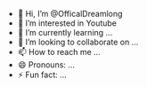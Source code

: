 - 👋 Hi, I’m @OfficalDreamlong
- 👀 I’m interested in Youtube
- 🌱 I’m currently learning ...
- 💞️ I’m looking to collaborate on ...
- 📫 How to reach me ...
- 😄 Pronouns: ...
- ⚡ Fun fact: ...

<!---
OfficalDreamlong/OfficalDreamlong is a ✨ special ✨ repository because its `README.md` (this file) appears on your GitHub profile.
You can click the Preview link to take a look at your changes.
--->
